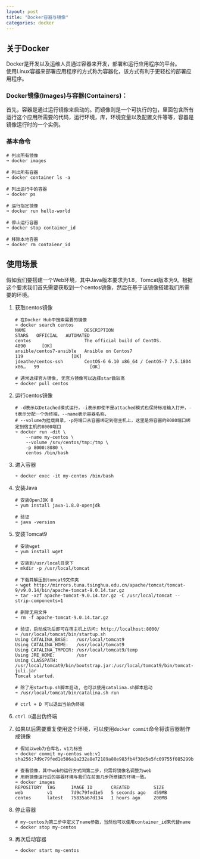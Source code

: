 ```yaml
---
layout: post
title: "Docker容器与镜像"
categories: docker
---
```

## 关于Docker
Docker是开发以及运维人员通过容器来开发，部署和运行应用程序的平台。<br>
使用Linux容器来部署应用程序的方式称为容器化，该方式有利于更轻松的部署应用程序。

### Docker镜像(Images)与容器(Containers)：
首先，容器是通过运行镜像来启动的。而镜像则是一个可执行的包，里面包含所有运行这个应用所需要的代码，运行环境，库，环境变量以及配置文件等等，容器是镜像运行时的一个实例。<br>

### 基本命令
```shell
# 列出所有镜像
➜ docker images

# 列出所有容器
➜ docker container ls -a

# 列出运行中的容器
➜ docker ps

# 运行指定镜像
➜ docker run hello-world

# 停止运行容器
➜ docker stop container_id

# 移除本地容器
➜ docker rm contaienr_id

```

## 使用场景
假如我们要搭建一个Web环境，其中Java版本要求为1.8，Tomcat版本为9。根据这个要求我们首先需要获取到一个centos镜像，然后在基于该镜像搭建我们所需要的环境。

1. 获取centos镜像
   ```shell
   # 在Docker Hub中搜索需要的镜像
   ➜ docker search centos
   NAME                      DESCRIPTION                                     STARS   OFFICIAL   AUTOMATED
   centos                    The official build of CentOS.                   4890      [OK]
   ansible/centos7-ansible   Ansible on Centos7                              119                  [OK]
   jdeathe/centos-ssh        CentOS-6 6.10 x86_64 / CentOS-7 7.5.1804 x86…   99                   [OK]

   # 通常选择官方镜像, 无官方镜像可以选择star数较高
   ➜ docker pull centos
   ```

2. 运行centos镜像
   ```shell
   # -d表示以Detached模式运行，-i表示即使不是attached模式也保持标准输入打开，-t表示分配一个伪终端，--name表示容器名称，
   # --volume为挂载目录，-p将端口从容器绑定到宿主机上，这里是将容器的8080端口绑定到宿主机的8000端口
   ➜ docker run -dit \
   	   --name my-centos \
       --volume /srv/centos/tmp:/tmp \
       -p 8000:8080 \
       centos /bin/bash
   ```

3. 进入容器
   ```shell
   ➜ docker exec -it my-centos /bin/bash
   ```

4. 安装Java
   ```shell
   # 安装OpenJDK 8
   ➜ yum install java-1.8.0-openjdk

   # 验证
   ➜ java -version
   ```

5. 安装Tomcat9
   ```shell
   # 安装wget
   ➜ yum install wget

   # 安装到/usr/local目录下
   ➜ mkdir -p /usr/local/tomcat

   # 下载并解压到tomcat9文件夹
   ➜ wget http://mirrors.tuna.tsinghua.edu.cn/apache/tomcat/tomcat-9/v9.0.14/bin/apache-tomcat-9.0.14.tar.gz
   ➜ tar -xzf apache-tomcat-9.0.14.tar.gz -C /usr/local/tomcat --strip-components=1

   # 删除无用文件
   ➜ rm -f apache-tomcat-9.0.14.tar.gz

   # 验证，启动成功后即可在宿主机上访问: http://localhost:8000/
   ➜ /usr/local/tomcat/bin/startup.sh
   Using CATALINA_BASE:   /usr/local/tomcat9
   Using CATALINA_HOME:   /usr/local/tomcat9
   Using CATALINA_TMPDIR: /usr/local/tomcat9/temp
   Using JRE_HOME:        /usr
   Using CLASSPATH:       /usr/local/tomcat9/bin/bootstrap.jar:/usr/local/tomcat9/bin/tomcat-juli.jar
   Tomcat started.

   # 除了用startup.sh脚本启动, 也可以使用catalina.sh脚本启动
   ➜ /usr/local/tomcat/bin/catalina.sh run

   # ctrl + D 可以退出当前伪终端
   ```

6. `ctrl D`退出伪终端

7. 如果以后需要重复使用这个环境，可以使用`docker commit`命令将该容器制作成镜像
   ```shell
   # 假如以web为仓库名，v1为标签
   ➜ docker commit my-centos web:v1
   sha256:7d9c79fed1e506a1a232a8e72189a80e983fb4f38d5e5fc09755f085299bc23c

   # 查看镜像，其中web的运行方式同第二步，只需将镜像名调整为web
   # 用新镜像运行后的容器环境与我们在前面几步所搭建的环境一致。
   ➜ docker images
   REPOSITORY  TAG      IMAGE ID       CREATED         SIZE
   web         v1       7d9c79fed1e5   5 seconds ago   459MB
   centos      latest   75835a67d134   1 hours ago     200MB
   ```

8. 停止容器
   ```shell
   # my-centos为第二步中定义了name参数，当然也可以使用container_id来代替name
   ➜ docker stop my-centos
   ```

9. 再次启动容器
   ```shell
   ➜ docker start my-centos
   ```